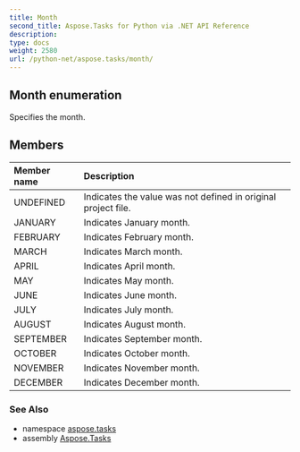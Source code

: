 ```yaml
---
title: Month
second_title: Aspose.Tasks for Python via .NET API Reference
description: 
type: docs
weight: 2580
url: /python-net/aspose.tasks/month/
---
```


## Month enumeration

Specifies the month.

## Members
| Member name | Description |
| :- | :- |
|UNDEFINED|Indicates the value was not defined in original project file.|
|JANUARY|Indicates January month.|
|FEBRUARY|Indicates February month.|
|MARCH|Indicates March month.|
|APRIL|Indicates April month.|
|MAY|Indicates May month.|
|JUNE|Indicates June month.|
|JULY|Indicates July month.|
|AUGUST|Indicates August month.|
|SEPTEMBER|Indicates September month.|
|OCTOBER|Indicates October month.|
|NOVEMBER|Indicates November month.|
|DECEMBER|Indicates December month.|

### See Also

* namespace [aspose.tasks](/tasks/python-net/aspose.tasks/)
* assembly [Aspose.Tasks](/tasks/python-net/)

